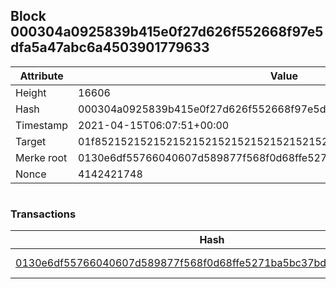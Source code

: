 ## Block 000304a0925839b415e0f27d626f552668f97e5dfa5a47abc6a4503901779633

Attribute | Value
--- | ---
Height | 16606
Hash | 000304a0925839b415e0f27d626f552668f97e5dfa5a47abc6a4503901779633
Timestamp | 2021-04-15T06:07:51+00:00
Target | 01f8521521521521521521521521521521521521521521521521521521521521
Merke root | 0130e6df55766040607d589877f568f0d68ffe5271ba5bc37bdc7d2982161c70
Nonce | 4142421748

```

```

### Transactions

Hash | Amount
--- | ---
[0130e6df55766040607d589877f568f0d68ffe5271ba5bc37bdc7d2982161c70](0130e6df55766040607d589877f568f0d68ffe5271ba5bc37bdc7d2982161c70.md) | 10.00000000 SKEPTI 
